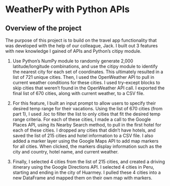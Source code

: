 # WeatherPy with Python APIs  

## Overview of the project

The purpose of this project is to build on the travel app functionality that was developed with the help of our colleague, Jack. I built out 3 features with new knowledge I gained of APIs and Python’s citipy module.  

1. Use Python’s NumPy module to randomly generate 2,000 latitude/longitude combinations, and use the citipy module to identify the nearest city for each set of coordinates. This ultimately resulted in a list of 721 unique cities. Then, I used the OpenWeather API to pull in current weather conditions for these cities. I used try-except blocks to skip cities that weren’t found in the OpenWeather API call. I exported the final list of 670 cities, along with current weather, to a CSV file.

2. For this feature, I built an input prompt to allow users to specify their desired temp range for their vacations. Using the list of 670 cities (from part 1), I used .loc to filter the list to only cities that fit the desired temp range criteria. For each of these cities, I made a call to the Google Places API, using its Nearby Search method, to pull in the first hotel for each of these cities. I dropped any cities that didn’t have hotels, and saved the list of 215 cities and hotel information to a CSV file. I also added a marker layer using the Google Maps API to add map markers for all cities. When clicked, the markers display information such as the city and country, hotel name, and current weather.

3. Finally, I selected 4 cities from the list of 215 cities, and created a driving itinerary using the Google Directions API. I selected 4 cities in Peru, starting and ending in the city of Huarmey. I pulled these 4 cities into a new DataFrame and mapped them on their own map with markers.
